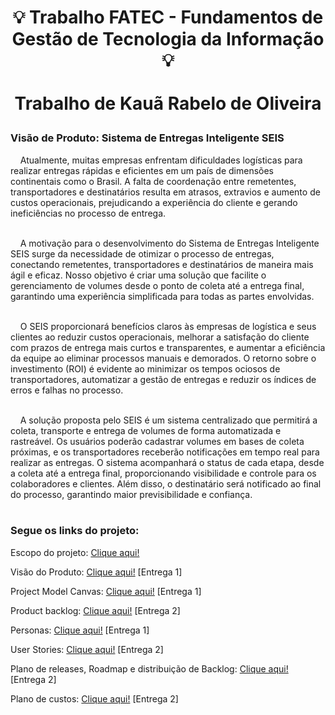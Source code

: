<h1 align = center>

  💡 Trabalho FATEC - Fundamentos de Gestão de Tecnologia da Informação 💡
  <br><br> 
 Trabalho de Kauã Rabelo de Oliveira
</h1>

<h3>Visão de Produto: Sistema de Entregas Inteligente SEIS</h3>
<p>
  
&nbsp;&nbsp;&nbsp;&nbsp;Atualmente, muitas empresas enfrentam dificuldades logísticas para realizar entregas rápidas e eficientes em um país de dimensões continentais como o Brasil. A falta de coordenação entre remetentes, transportadores e destinatários resulta em atrasos, extravios e aumento de custos operacionais, prejudicando a experiência do cliente e gerando ineficiências no processo de entrega.<br><br>

&nbsp;&nbsp;&nbsp;&nbsp;A motivação para o desenvolvimento do Sistema de Entregas Inteligente SEIS surge da necessidade de otimizar o processo de entregas, conectando remetentes, transportadores e destinatários de maneira mais ágil e eficaz. Nosso objetivo é criar uma solução que facilite o gerenciamento de volumes desde o ponto de coleta até a entrega final, garantindo uma experiência simplificada para todas as partes envolvidas.<br><br>

&nbsp;&nbsp;&nbsp;&nbsp;O SEIS proporcionará benefícios claros às empresas de logística e seus clientes ao reduzir custos operacionais, melhorar a satisfação do cliente com prazos de entrega mais curtos e transparentes, e aumentar a eficiência da equipe ao eliminar processos manuais e demorados. O retorno sobre o investimento (ROI) é evidente ao minimizar os tempos ociosos de transportadores, automatizar a gestão de entregas e reduzir os índices de erros e falhas no processo.<br><br>

&nbsp;&nbsp;&nbsp;&nbsp;A solução proposta pelo SEIS é um sistema centralizado que permitirá a coleta, transporte e entrega de volumes de forma automatizada e rastreável. Os usuários poderão cadastrar volumes em bases de coleta próximas, e os transportadores receberão notificações em tempo real para realizar as entregas. O sistema acompanhará o status de cada etapa, desde a coleta até a entrega final, proporcionando visibilidade e controle para os colaboradores e clientes. Além disso, o destinatário será notificado ao final do processo, garantindo maior previsibilidade e confiança.<br><br>

</p>


<h3>Segue os links do projeto: </h3>

<p>Escopo do projeto: <a href="https://github.com/Kauarabelo/FGTI/blob/main/Trabalho%20Semestral%20-%20FGTI.pdf"> Clique aqui!</a></p>

<p>Visão do Produto: <a href="https://github.com/Kauarabelo/FGTI/blob/main/Vis%C3%A3o%20do%20Produto.pdf"> Clique aqui!</a> [Entrega 1]</p>

<p>Project Model Canvas: <a href="https://github.com/Kauarabelo/FGTI/blob/main/ProjectModelCanvasA1.pdf"> Clique aqui!</a> [Entrega 1]</p>

<p>Product backlog: <a href="https://github.com/Kauarabelo/FGTI/blob/main/Product%20BackLog.pdf"> Clique aqui!</a> [Entrega 2]</p>

<p>Personas: <a href="https://github.com/Kauarabelo/FGTI/blob/main/Personas.pdf"> Clique aqui!</a> [Entrega 1]</p>

<p>User Stories: <a href="https://github.com/Kauarabelo/FGTI/blob/main/User%20Stories.pdf"> Clique aqui!</a> [Entrega 2]</p>

<p>Plano de releases, Roadmap e distribuição de Backlog: <a href="https://github.com/Kauarabelo/FGTI/blob/main/Plano%20de%20Releases%2C%20Roadmap%20e%20simula%C3%A7%C3%A3o%20de%20distribui%C3%A7%C3%A3o%20do%20Backlog.pdf"> Clique aqui!</a> [Entrega 2]</p>

<p>Plano de custos: <a href="https://github.com/Kauarabelo/FGTI/blob/main/Plano%20de%20Custos%20do%20Projeto%20SEIS.pdf"> Clique aqui!</a> [Entrega 2]</p>
